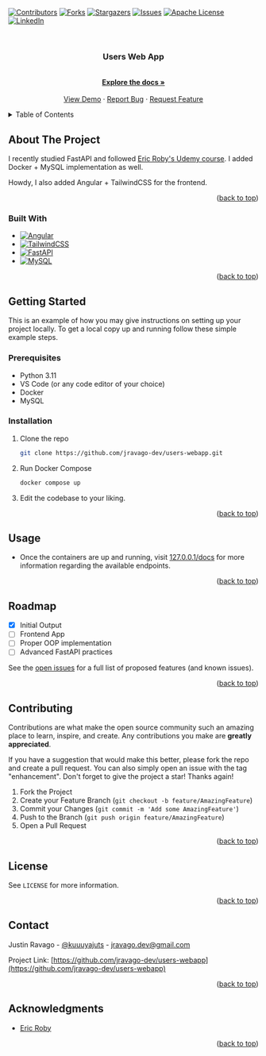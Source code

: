<a name="readme-top"></a>

[![Contributors][contributors-shield]][contributors-url]
[![Forks][forks-shield]][forks-url]
[![Stargazers][stars-shield]][stars-url]
[![Issues][issues-shield]][issues-url]
[![Apache License][license-shield]][license-url]
[![LinkedIn][linkedin-shield]][linkedin-url]

<!-- PROJECT LOGO -->
<br />
<div align="center">
<h3 align="center">Users Web App</h3>

  <p align="center">    
    <br />
    <a href="https://github.com/jravago-dev/users-webapp"><strong>Explore the docs »</strong></a>
    <br />
    <br />
    <a href="https://github.com/jravago-dev/users-webapp">View Demo</a>
    ·
    <a href="https://github.com/jravago-dev/users-webapp/issues">Report Bug</a>
    ·
    <a href="https://github.com/jravago-dev/users-webapp/issues">Request Feature</a>
  </p>
</div>

<!-- TABLE OF CONTENTS -->
<details>
  <summary>Table of Contents</summary>
  <ol>
    <li>
      <a href="#about-the-project">About The Project</a>
      <ul>
        <li><a href="#built-with">Built With</a></li>
      </ul>
    </li>
    <li>
      <a href="#getting-started">Getting Started</a>
      <ul>
        <li><a href="#prerequisites">Prerequisites</a></li>
        <li><a href="#installation">Installation</a></li>
      </ul>
    </li>
    <li><a href="#usage">Usage</a></li>
    <li><a href="#roadmap">Roadmap</a></li>
    <li><a href="#contributing">Contributing</a></li>
    <li><a href="#license">License</a></li>
    <li><a href="#contact">Contact</a></li>
    <li><a href="#acknowledgments">Acknowledgments</a></li>
  </ol>
</details>

<!-- ABOUT THE PROJECT -->

## About The Project

I recently studied FastAPI and followed <a href="https://www.udemy.com/course/fastapi-the-complete-course/">Eric Roby's Udemy course</a>. I added Docker + MySQL implementation as well.

Howdy, I also added Angular + TailwindCSS for the frontend. 


<p align="right">(<a href="#readme-top">back to top</a>)</p>

### Built With

- [![Angular][Angular]][Angular-url]
- [![TailwindCSS][TailwindCSS]][TailwindCSS-url]
- [![FastAPI][FastAPI]][FastAPI-url]
- [![MySQL][MySQL]][MySQL-url]


<p align="right">(<a href="#readme-top">back to top</a>)</p>

<!-- GETTING STARTED -->

## Getting Started

This is an example of how you may give instructions on setting up your project locally.
To get a local copy up and running follow these simple example steps.

### Prerequisites
- Python 3.11
- VS Code (or any code editor of your choice)
- Docker
- MySQL

### Installation

1. Clone the repo
   ```sh
   git clone https://github.com/jravago-dev/users-webapp.git
   ```
2. Run Docker Compose
   ```sh
   docker compose up
   ```
3. Edit the codebase to your liking.

<p align="right">(<a href="#readme-top">back to top</a>)</p>

<!-- USAGE EXAMPLES -->

## Usage

- Once the containers are up and running, visit <a href="http://127.0.0.1/docs">127.0.0.1/docs</a> for more information regarding the available endpoints.

<p align="right">(<a href="#readme-top">back to top</a>)</p>

<!-- ROADMAP -->

## Roadmap

- [x] Initial Output
- [ ] Frontend App
- [ ] Proper OOP implementation
- [ ] Advanced FastAPI practices 

See the [open issues](https://github.com/jravago-dev/users-webapp/issues) for a full list of proposed features (and known issues).

<p align="right">(<a href="#readme-top">back to top</a>)</p>

<!-- CONTRIBUTING -->

## Contributing

Contributions are what make the open source community such an amazing place to learn, inspire, and create. Any contributions you make are **greatly appreciated**.

If you have a suggestion that would make this better, please fork the repo and create a pull request. You can also simply open an issue with the tag "enhancement".
Don't forget to give the project a star! Thanks again!

1. Fork the Project
2. Create your Feature Branch (`git checkout -b feature/AmazingFeature`)
3. Commit your Changes (`git commit -m 'Add some AmazingFeature'`)
4. Push to the Branch (`git push origin feature/AmazingFeature`)
5. Open a Pull Request

<p align="right">(<a href="#readme-top">back to top</a>)</p>

<!-- LICENSE -->

## License

See `LICENSE` for more information.

<p align="right">(<a href="#readme-top">back to top</a>)</p>

<!-- CONTACT -->

## Contact

Justin Ravago - [@kuuuyajuts](https://www.threads.net/@kuuuyajuts) - jravago.dev@gmail.com

Project Link: [https://github.com/jravago-dev/users-webapp](https://github.com/jravago-dev/users-webapp)

<p align="right">(<a href="#readme-top">back to top</a>)</p>

<!-- ACKNOWLEDGMENTS -->

## Acknowledgments

- [Eric Roby](https://www.linkedin.com/in/eric-j-roby/)

<p align="right">(<a href="#readme-top">back to top</a>)</p>

<!-- MARKDOWN LINKS & IMAGES -->
<!-- https://www.markdownguide.org/basic-syntax/#reference-style-links -->

[contributors-shield]: https://img.shields.io/github/contributors/jravago-dev/users-webapp.svg?style=for-the-badge
[contributors-url]: https://github.com/jravago-dev/users-webapp/graphs/contributors
[forks-shield]: https://img.shields.io/github/forks/jravago-dev/users-webapp.svg?style=for-the-badge
[forks-url]: https://github.com/jravago-dev/users-webapp/network/members
[stars-shield]: https://img.shields.io/github/stars/jravago-dev/users-webapp.svg?style=for-the-badge
[stars-url]: https://github.com/jravago-dev/users-webapp/stargazers
[issues-shield]: https://img.shields.io/github/issues/jravago-dev/users-webapp.svg?style=for-the-badge
[issues-url]: https://github.com/jravago-dev/users-webapp/issues
[license-shield]: https://img.shields.io/github/license/jravago-dev/users-webapp.svg?style=for-the-badge
[license-url]: https://github.com/jravago-dev/users-webapp/blob/main/LICENSE
[linkedin-shield]: https://img.shields.io/badge/-LinkedIn-black.svg?style=for-the-badge&logo=linkedin&colorB=555
[linkedin-url]: https://linkedin.com/in/jravago-dev

[FastAPI]: https://img.shields.io/badge/FastAPI-005571?style=for-the-badge&logo=fastapi
[FastAPI-url]: https://fastapi.tiangolo.com/
[MySQL]: https://img.shields.io/badge/mysql-%2300f.svg?style=for-the-badge&logo=mysql&logoColor=white
[MySQL-url]: https://www.mysql.com/
[Angular]: https://img.shields.io/badge/Angular-DD0031?style=for-the-badge&logo=angular&logoColor=white
[Angular-url]: https://angular.io/
[TailwindCSS]: https://img.shields.io/badge/Tailwind_CSS-38B2AC?style=for-the-badge&logo=tailwind-css&logoColor=white
[TailwindCSS-url]: https://tailwindcss.com/